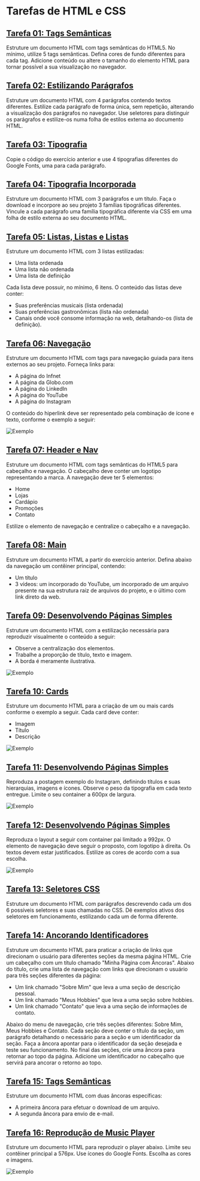 # Tarefas de HTML e CSS

## [Tarefa 01: Tags Semânticas](questao_1/index.html)

Estruture um documento HTML com tags semânticas do HTML5. No mínimo, utilize 5 tags semânticas. Defina cores de fundo diferentes para cada tag. Adicione conteúdo ou altere o tamanho do elemento HTML para tornar possível a sua visualização no navegador.

## [Tarefa 02: Estilizando Parágrafos](questao_2/index.html)

Estruture um documento HTML com 4 parágrafos contendo textos diferentes. Estilize cada parágrafo de forma única, sem repetição, alterando a visualização dos parágrafos no navegador. Use seletores para distinguir os parágrafos e estilize-os numa folha de estilos externa ao documento HTML.

## [Tarefa 03: Tipografia](questao_3/index.html)

Copie o código do exercício anterior e use 4 tipografias diferentes do Google Fonts, uma para cada parágrafo.

## [Tarefa 04: Tipografia Incorporada](questao_4/index.html)

Estruture um documento HTML com 3 parágrafos e um título. Faça o download e incorpore ao seu projeto 3 famílias tipográficas diferentes. Vincule a cada parágrafo uma família tipográfica diferente via CSS em uma folha de estilo externa ao seu documento HTML.

## [Tarefa 05: Listas, Listas e Listas](questao_5/index.html)

Estruture um documento HTML com 3 listas estilizadas:
- Uma lista ordenada
- Uma lista não ordenada
- Uma lista de definição

Cada lista deve possuir, no mínimo, 6 itens. O conteúdo das listas deve conter:
- Suas preferências musicais (lista ordenada)
- Suas preferências gastronômicas (lista não ordenada)
- Canais onde você consome informação na web, detalhando-os (lista de definição).

## [Tarefa 06: Navegação](questao_6/index.html)

Estruture um documento HTML com tags para navegação guiada para itens externos ao seu projeto. Forneça links para:
- A página do Infnet
- A página da Globo.com
- A página do LinkedIn
- A página do YouTube
- A página do Instagram

O conteúdo do hiperlink deve ser representado pela combinação de ícone e texto, conforme o exemplo a seguir:

![Exemplo](assets/imagens/design/exemplo_questao_6.png)

## [Tarefa 07: Header e Nav](questao_7/index.html)

Estruture um documento HTML com tags semânticas do HTML5 para cabeçalho e navegação. O cabeçalho deve conter um logotipo representando a marca. A navegação deve ter 5 elementos:
- Home
- Lojas
- Cardápio
- Promoções
- Contato

Estilize o elemento de navegação e centralize o cabeçalho e a navegação.

## [Tarefa 08: Main](questao_8/index.html)

Estruture um documento HTML a partir do exercício anterior. Defina abaixo da navegação um contêiner principal, contendo:
- Um título
- 3 vídeos: um incorporado do YouTube, um incorporado de um arquivo presente na sua estrutura raiz de arquivos do projeto, e o último com link direto da web.

## [Tarefa 09: Desenvolvendo Páginas Simples](questao_9/index.html)

Estruture um documento HTML com a estilização necessária para reproduzir visualmente o conteúdo a seguir:
- Observe a centralização dos elementos.
- Trabalhe a proporção de título, texto e imagem.
- A borda é meramente ilustrativa.

![Exemplo](assets/imagens/design/exemplo_questao_9.png)

## [Tarefa 10: Cards](questao_10/index.html)

Estruture um documento HTML para a criação de um ou mais cards conforme o exemplo a seguir. Cada card deve conter:
- Imagem
- Título
- Descrição

![Exemplo](assets/imagens/design/exemplo_questao_10.png)

## [Tarefa 11: Desenvolvendo Páginas Simples](questao_11/index.html)

Reproduza a postagem exemplo do Instagram, definindo títulos e suas hierarquias, imagens e ícones. Observe o peso da tipografia em cada texto entregue. Limite o seu container a 600px de largura.

![Exemplo](assets/imagens/design/exemplo_questao_11.png)

## [Tarefa 12: Desenvolvendo Páginas Simples](questao_12/index.html)

Reproduza o layout a seguir com container pai limitado a 992px. O elemento de navegação deve seguir o proposto, com logotipo à direita. Os textos devem estar justificados. Estilize as cores de acordo com a sua escolha.

![Exemplo](assets/imagens/design/exemplo_questao_12.png)

## [Tarefa 13: Seletores CSS](questao_13/index.html)

Estruture um documento HTML com parágrafos descrevendo cada um dos 6 possíveis seletores e suas chamadas no CSS. Dê exemplos ativos dos seletores em funcionamento, estilizando cada um de forma diferente.

## [Tarefa 14: Ancorando Identificadores](questao_14/index.html)

Estruture um documento HTML para praticar a criação de links que direcionam o usuário para diferentes seções da mesma página HTML. Crie um cabeçalho com um título chamado "Minha Página com Âncoras". Abaixo do título, crie uma lista de navegação com links que direcionam o usuário para três seções diferentes da página:
- Um link chamado "Sobre Mim" que leva a uma seção de descrição pessoal.
- Um link chamado "Meus Hobbies" que leva a uma seção sobre hobbies.
- Um link chamado "Contato" que leva a uma seção de informações de contato.

Abaixo do menu de navegação, crie três seções diferentes: Sobre Mim, Meus Hobbies e Contato. Cada seção deve conter o título da seção, um parágrafo detalhando o necessário para a seção e um identificador da seção. Faça a âncora apontar para o identificador da seção desejada e teste seu funcionamento. No final das seções, crie uma âncora para retornar ao topo da página. Adicione um identificador no cabeçalho que servirá para ancorar o retorno ao topo.

## [Tarefa 15: Tags Semânticas](questao_15/index.html)

Estruture um documento HTML com duas âncoras específicas:
- A primeira âncora para efetuar o download de um arquivo.
- A segunda âncora para envio de e-mail.

## [Tarefa 16: Reprodução de Music Player](questao_16/index.html)

Estruture um documento HTML para reproduzir o player abaixo. Limite seu contêiner principal a 576px. Use ícones do Google Fonts. Escolha as cores e imagens.

![Exemplo](assets/imagens/design/exemplo_questao_16.png)